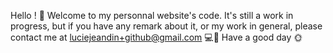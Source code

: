 Hello ! 👋
Welcome to my personnal website's code.
It's still a work in progress, but if you have any remark about it, or my work in general, please contact me at luciejeandin+github@gmail.com 💻🐢
Have a good day 🌞
